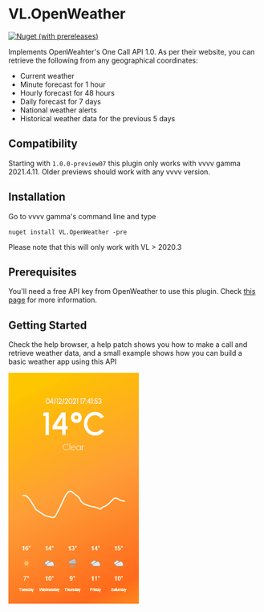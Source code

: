 # VL.OpenWeather

[![Nuget (with prereleases)](https://img.shields.io/nuget/vpre/VL.OpenWeather?style=flat-square)](https://www.nuget.org/packages/VL.OpenWeather/)

Implements OpenWeahter's One Call API 1.0. As per their website, you can retrieve the following from any geographical coordinates:

- Current weather
- Minute forecast for 1 hour
- Hourly forecast for 48 hours
- Daily forecast for 7 days
- National weather alerts
- Historical weather data for the previous 5 days

## Compatibility

Starting with `1.0.0-preview07` this plugin only works with vvvv gamma 2021.4.11. Older previews should work with any vvvv version.

## Installation

Go to vvvv gamma's command line and type

```
nuget install VL.OpenWeather -pre
```

Please note that this will only work with VL > 2020.3

## Prerequisites

You'll need a free API key from OpenWeather to use this plugin. Check [this page](https://openweathermap.org/price) for more information.

## Getting Started

Check the help browser, a help patch shows you how to make a call and retrieve weather data, and a small example shows how you can build a basic weather app using this API

![](/img/sunny.gif)